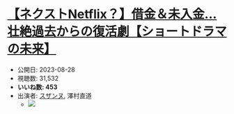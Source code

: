 # [【ネクストNetflix？】借金＆未入金...壮絶過去からの復活劇【ショートドラマの未来】](https://www.youtube.com/watch?v=-TFt_x-ryX4)
-   公開日: 2023-08-28
-   視聴数: 31,532
-   **いいね数: 453**
-   出演者: [スザンヌ](/rehacq_fan/people/スザンヌ "wikilink"), 澤村直道
    - [![](https://img.youtube.com/vi/-TFt_x-ryX4/hqdefault.jpg)](https://www.youtube.com/watch?v=-TFt_x-ryX4)
